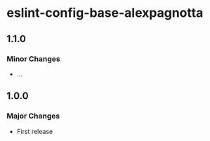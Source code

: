 # eslint-config-base-alexpagnotta

## 1.1.0

### Minor Changes

- ...

## 1.0.0

### Major Changes

- First release
